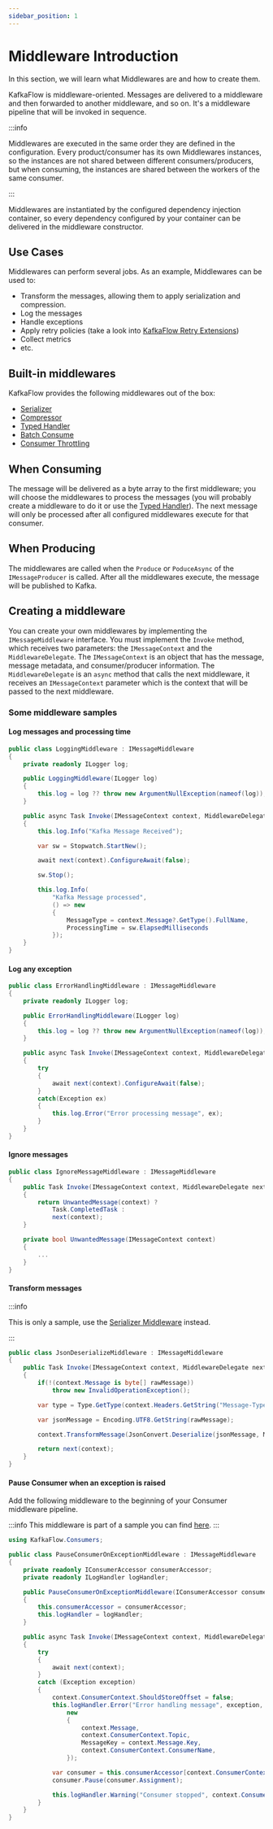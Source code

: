 ```yaml
---
sidebar_position: 1
---
```


# Middleware Introduction

In this section, we will learn what Middlewares are and how to create them.

KafkaFlow is middleware-oriented. Messages are delivered to a middleware and then forwarded to another middleware, and so on. It's a middleware pipeline that will be invoked in sequence.

:::info

Middlewares are executed in the same order they are defined in the configuration. 
Every product/consumer has its own Middlewares instances, so the instances are not shared between different consumers/producers, but when consuming, the instances are shared between the workers of the same consumer. 

:::

Middlewares are instantiated by the configured dependency injection container, so every dependency configured by your container can be delivered in the middleware constructor.

## Use Cases

Middlewares can perform several jobs. As an example, Middlewares can be used to:

-   Transform the messages, allowing them to apply serialization and compression. 
-   Log the messages
-   Handle exceptions
-   Apply retry policies (take a look into [KafkaFlow Retry Extensions](https://github.com/Farfetch/kafkaflow-retry-extensions))
-   Collect metrics
-   etc. 

## Built-in middlewares

KafkaFlow provides the following middlewares out of the box:

-   [Serializer](serializer-middleware)
-   [Compressor](compressor-middleware)
-   [Typed Handler](typed-handler-middleware)
-   [Batch Consume](batch-consume-middleware)
-   [Consumer Throttling](consumer-throttling-middleware)

## When Consuming​

The message will be delivered as a byte array to the first middleware; you will choose the middlewares to process the messages (you will probably create a middleware to do it or use the [Typed Handler](typed-handler-middleware)). The next message will only be processed after all configured middlewares execute for that consumer.

## When Producing

The middlewares are called when the `Produce` or `PoduceAsync` of the `IMessageProducer` is called. After all the middlewares execute, the message will be published to Kafka.

## Creating a middleware

You can create your own middlewares by implementing the `IMessageMiddleware` interface. You must implement the `Invoke` method, which receives two parameters: the `IMessageContext` and the `MiddlewareDelegate`. The `IMessageContext` is an object that has the message, message metadata, and consumer/producer information. The `MiddlewareDelegate` is an `async` method that calls the next middleware, it receives an `IMessageContext` parameter which is the context that will be passed to the next middleware.

### Some middleware samples

#### Log messages and processing time

```csharp
public class LoggingMiddleware : IMessageMiddleware
{
    private readonly ILogger log;

    public LoggingMiddleware(ILogger log)
    {
        this.log = log ?? throw new ArgumentNullException(nameof(log));
    }

    public async Task Invoke(IMessageContext context, MiddlewareDelegate next)
    {
        this.log.Info("Kafka Message Received");

        var sw = Stopwatch.StartNew();

        await next(context).ConfigureAwait(false);

        sw.Stop();

        this.log.Info(
            "Kafka Message processed",
            () => new
            {
                MessageType = context.Message?.GetType().FullName,
                ProcessingTime = sw.ElapsedMilliseconds
            });
    }
}
```

#### Log any exception

```csharp
public class ErrorHandlingMiddleware : IMessageMiddleware
{
    private readonly ILogger log;

    public ErrorHandlingMiddleware(ILogger log)
    {
        this.log = log ?? throw new ArgumentNullException(nameof(log));
    }

    public async Task Invoke(IMessageContext context, MiddlewareDelegate next)
    {
        try
        {
            await next(context).ConfigureAwait(false);
        }
        catch(Exception ex)
        {
            this.log.Error("Error processing message", ex);
        }
    }
}
```

#### Ignore messages

```csharp
public class IgnoreMessageMiddleware : IMessageMiddleware
{
    public Task Invoke(IMessageContext context, MiddlewareDelegate next)
    {
        return UnwantedMessage(context) ?
            Task.CompletedTask :
            next(context);
    }

    private bool UnwantedMessage(IMessageContext context)
    {
        ...
    }
}
```

#### Transform messages

:::info

This is only a sample, use the [Serializer Middleware](serializer-middleware) instead.

:::

```csharp
public class JsonDeserializeMiddleware : IMessageMiddleware
{
    public Task Invoke(IMessageContext context, MiddlewareDelegate next)
    {
        if(!(context.Message is byte[] rawMessage))
            throw new InvalidOperationException();

        var type = Type.GetType(context.Headers.GetString("Message-Type"));

        var jsonMessage = Encoding.UTF8.GetString(rawMessage);

        context.TransformMessage(JsonConvert.Deserialize(jsonMessage, MessageType));

        return next(context);
    }
}
```

#### Pause Consumer when an exception is raised

Add the following middleware to the beginning of your Consumer middleware pipeline.

:::info
This middleware is part of a sample you can find [here](https://github.com/Farfetch/kafkaflow/tree/master/samples/KafkaFlow.Sample.PauseConsumerOnError).
:::

```csharp
using KafkaFlow.Consumers;

public class PauseConsumerOnExceptionMiddleware : IMessageMiddleware
{
    private readonly IConsumerAccessor consumerAccessor;
    private readonly ILogHandler logHandler;

    public PauseConsumerOnExceptionMiddleware(IConsumerAccessor consumerAccessor, ILogHandler logHandler)
    {
        this.consumerAccessor = consumerAccessor;
        this.logHandler = logHandler;
    }

    public async Task Invoke(IMessageContext context, MiddlewareDelegate next)
    {
        try
        {
            await next(context);
        }
        catch (Exception exception)
        {
            context.ConsumerContext.ShouldStoreOffset = false;
            this.logHandler.Error("Error handling message", exception,
                new
                {
                    context.Message,
                    context.ConsumerContext.Topic,
                    MessageKey = context.Message.Key,
                    context.ConsumerContext.ConsumerName,
                });

            var consumer = this.consumerAccessor[context.ConsumerContext.ConsumerName];
            consumer.Pause(consumer.Assignment);

            this.logHandler.Warning("Consumer stopped", context.ConsumerContext.ConsumerName);
        }
    }
}
```
